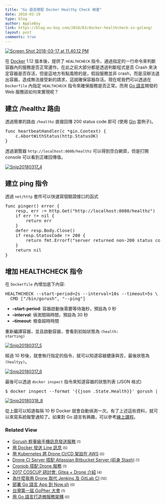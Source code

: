 ```yaml
---
title: "Go 語言搭配 Docker Healthy Check 檢查"
date: 2018-03-19
type: blog
author: AppleBoy
link: https://blog.wu-boy.com/2018/03/docker-healthcheck-in-golang/
layout: post
comments: true
---
```


<a href="https://www.flickr.com/photos/appleboy/39050902230/in/dateposted-public/" title="Screen Shot 2018-03-17 at 11.40.12 PM"><img src="https://i2.wp.com/farm1.staticflickr.com/805/39050902230_b1d91bc120_z.jpg?w=840&#038;ssl=1" alt="Screen Shot 2018-03-17 at 11.40.12 PM" data-recalc-dims="1" /></a>

在 <a href="https://www.docker.com">Docker</a> 1.12 版本後，提供了 <code>HEALTHCHECK</code> 指令，通過指定的一行命令來判斷容器內的服務是否正常運作。在此之前大部分都是透過判斷程式是否 Crash 來決定容器是否存活，但是這地方有點風險的是，假設服務並非 crash，而是沒辦法退出容器，造成無法接受新的請求，這就確保容器存活。現在呢我們可以透過在 <code>Dockerfile</code> 內指定 <code>HEALTHCHECK</code> 指令來確保服務是否正常。而用 <a href="https://golang.org">Go 語言</a>開發的 Web 服務該如何來實現呢？

<span id="more-6982"></span>

<h2>建立 /healthz 路由</h2>

透過簡單的路由 <code>/healthz</code> 直接回傳 200 status code 即可 (使用 <a href="https://github.com/gin-gonic/gin">Gin</a> 當例子)。

<pre class="brush: go; title: ; notranslate">
func heartbeatHandler(c *gin.Context) {
    c.AbortWithStatus(http.StatusOK)
}
</pre>

透過瀏覽器 <code>http://localhost:8080/healthz</code> 可以得到空白網頁，但是打開 console 可以看到正確回傳值。

<a href="https://www.flickr.com/photos/appleboy/26990632808/in/dateposted-public/" title="Snip20180317_4"><img src="https://i1.wp.com/farm5.staticflickr.com/4774/26990632808_d800bc3800_z.jpg?w=840&#038;ssl=1" alt="Snip20180317_4" data-recalc-dims="1" /></a>

<h2>建立 ping 指令</h2>

透過 <code>net/http</code> 套件可以快速寫個驗證接口的函式

<pre class="brush: go; title: ; notranslate">
func pinger() error {
    resp, err := http.Get(&quot;http://localhost:8080/healthz&quot;)
    if err != nil {
        return err
    }
    defer resp.Body.Close()
    if resp.StatusCode != 200 {
        return fmt.Errorf(&quot;server returned non-200 status code&quot;)
    }
    return nil
}
</pre>

<h2>增加 HEALTHCHECK 指令</h2>

在 <code>Dockerfile</code> 內增加底下內容:

<pre class="brush: plain; title: ; notranslate">
HEALTHCHECK --start-period=2s --interval=10s --timeout=5s \
  CMD [&quot;/bin/gorush&quot;, &quot;--ping&quot;]
</pre>

<ul>
<li><strong>&#8211;start-period</strong>: 容器啟動後需要等待幾秒，預設為 0 秒</li>
<li><strong>&#8211;interval</strong>: 偵測間隔時間，預設為 30 秒</li>
<li><strong>&#8211;timeout</strong>: 檢查超時時間</li>
</ul>

重新編譯容器，並且啟動容器，會看到初始狀態為 <code>(health: starting)</code>

<a href="https://www.flickr.com/photos/appleboy/40861013721/in/dateposted-public/" title="Snip20180317_5"><img src="https://i2.wp.com/farm1.staticflickr.com/788/40861013721_d7327500f9_z.jpg?w=840&#038;ssl=1" alt="Snip20180317_5" data-recalc-dims="1" /></a>

經過 10 秒後，就會執行指定的指令，就可以知道容器健康與否，最後狀態為 <code>(healtyy)</code>。

<a href="https://www.flickr.com/photos/appleboy/39051186800/in/dateposted-public/" title="Snip20180317_6"><img src="https://i1.wp.com/farm1.staticflickr.com/783/39051186800_ee9a838403_z.jpg?w=840&#038;ssl=1" alt="Snip20180317_6" data-recalc-dims="1" /></a>

最後可以透過 <code>docker inspect</code> 指令來知道容器的狀態列表 (JSON 格式)

<pre class="brush: plain; title: ; notranslate">
$ docker inspect --format &#039;{{json .State.Health}}&#039; gorush | jq
</pre>

<a href="https://www.flickr.com/photos/appleboy/40861130401/in/dateposted-public/" title="Snip20180318_8"><img src="https://i1.wp.com/farm5.staticflickr.com/4781/40861130401_08ca9e2cce_z.jpg?w=840&#038;ssl=1" alt="Snip20180318_8" data-recalc-dims="1" /></a>

從上圖可以知道每隔 10 秒 Docker 就會自動偵測一次。有了上述這些資料，就可以來寫系統報警通知了。如果對 Go 語言有興趣，可以參考<a href="http://bit.ly/intro-golang">線上課程</a>。
<div class="wp_rp_wrap  wp_rp_plain" ><div class="wp_rp_content"><h3 class="related_post_title">Related View</h3><ul class="related_post wp_rp"><li data-position="0" data-poid="in-6869" data-post-type="none" ><a href="https://blog.wu-boy.com/2017/11/gorush-a-push-notification-server-written-in-go/" class="wp_rp_title">Gorush 輕量級手機訊息發送服務</a><small class="wp_rp_comments_count"> (1)</small><br /></li><li data-position="1" data-poid="in-6569" data-post-type="none" ><a href="https://blog.wu-boy.com/2016/11/send-line-notification-using-docker-written-in-golang/" class="wp_rp_title">用 Docker 發送 Line 訊息</a><small class="wp_rp_comments_count"> (5)</small><br /></li><li data-position="2" data-poid="in-6825" data-post-type="none" ><a href="https://blog.wu-boy.com/2017/09/drone-on-kubernetes-on-aws/" class="wp_rp_title">用 Kubernetes 將 Drone CI/CD 架設在 AWS</a><small class="wp_rp_comments_count"> (0)</small><br /></li><li data-position="3" data-poid="in-6507" data-post-type="none" ><a href="https://blog.wu-boy.com/2016/09/drone-ci-server-integrate-atlassian-bitbucket-server/" class="wp_rp_title">Drone CI Server 搭配 Atlassian Bitbucket Server (前身 Stash)</a><small class="wp_rp_comments_count"> (1)</small><br /></li><li data-position="4" data-poid="in-6739" data-post-type="none" ><a href="https://blog.wu-boy.com/2017/06/how-to-schedule-builds-in-drone/" class="wp_rp_title">Cronjob 搭配 Drone 服務</a><small class="wp_rp_comments_count"> (1)</small><br /></li><li data-position="5" data-poid="in-6786" data-post-type="none" ><a href="https://blog.wu-boy.com/2017/08/2017-coscup-introduction-to-gitea-drone/" class="wp_rp_title">2017 COSCUP 研討會: Gitea + Drone 介紹</a><small class="wp_rp_comments_count"> (4)</small><br /></li><li data-position="6" data-poid="in-6804" data-post-type="none" ><a href="https://blog.wu-boy.com/2017/09/why-i-choose-drone-as-ci-cd-tool/" class="wp_rp_title">為什麼我用 Drone 取代 Jenkins 及 GitLab CI</a><small class="wp_rp_comments_count"> (10)</small><br /></li><li data-position="7" data-poid="in-6819" data-post-type="none" ><a href="https://blog.wu-boy.com/2017/09/deploy-go-app-to-zeit-now/" class="wp_rp_title">部署 Go 語言 App 到 Now.sh</a><small class="wp_rp_comments_count"> (0)</small><br /></li><li data-position="8" data-poid="in-6758" data-post-type="none" ><a href="https://blog.wu-boy.com/2017/06/gopher-day-in-taipei/" class="wp_rp_title">台灣第一屆 GoPher 大會</a><small class="wp_rp_comments_count"> (1)</small><br /></li><li data-position="9" data-poid="in-6791" data-post-type="none" ><a href="https://blog.wu-boy.com/2017/08/microservice-in-go/" class="wp_rp_title">用 Go 語言打造微服務架構</a><small class="wp_rp_comments_count"> (0)</small><br /></li></ul></div></div>